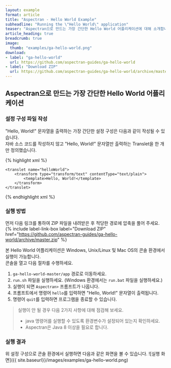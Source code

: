 ```yaml
---
layout: example
format: article
title: "Aspectran - Hello World Example"
subheadline: "Running the \"Hello World\" application"
teaser: "Aspectran으로 만드는 가장 간단한 Hello World 어플리케이션에 대해 소개합니다."
article_heading: true
breadcrumb: true
image:
  thumb: "examples/ga-hello-world.png"
download:
- label: "ga-hello-world"
  url: https://github.com/aspectran-guides/ga-hello-world
- label: "Download ZIP"
  url: https://github.com/aspectran-guides/ga-hello-world/archive/master.zip
---
```


## Aspectran으로 만드는 가장 간단한 Hello World 어플리케이션

### 설정 구성 파일 작성

"Hello, World!" 문자열을 출력하는 가장 간단한 설정 구성은 다음과 같이 작성될 수 있습니다.   
자바 소스 코드를 작성하지 않고 "Hello, World!" 문자열만 출력하는 Translet을 한 개만 정의했습니다.

{% highlight xml %}
<?xml version="1.0" encoding="utf-8"?>
<!DOCTYPE aspectran PUBLIC "-//ASPECTRAN//DTD Aspectran Configuration 2.0//EN"
    "http://aspectran.github.io/dtd/aspectran-2.dtd">

<aspectran>

    <translet name="helloWorld">
        <transform type="transform/text" contentType="text/plain">
            <template>Hello, World!</template>
        </transform>
    </translet>

</aspectran>
{% endhighlight xml %}

### 실행 방법

먼저 다음 링크를 통하여 ZIP 파일을 내려받은 후 적당한 경로에 압축을 풀어 주세요.
{% include label-link-box label="Download ZIP" href="https://github.com/aspectran-guides/ga-hello-world/archive/master.zip" %}

본 Hello World 어플리케이션은 Windows, Unix/Linux 및 Mac OS의 콘솔 환경에서 실행이 가능합니다.  
콘솔을 열고 다음 절차를 수행하세요.

1. `ga-hello-world-master/app` 경로로 이동하세요.
2. `run.sh` 파일을 실행하세요. (Windows 환경에서는 `run.bat` 파일을 실행하세요.)
3. 실행이 되면 `Aspectran>` 프롬프트가 나옵니다.
3. 프롬프트에서 명령어 `hello`를 입력하면 "Hello, World!" 문자열이 출력됩니다.
4. 명령어 `quit`를 입력하면 프로그램을 종료할 수 있습니다.

> 실행이 안 될 경우 다음 2가지 사항에 대해 점검해 보세요.  
> - java 명령어를 실행할 수 있도록 환경변수가 설정되어 있는지 확인하세요.  
> - Aspectran은 Java 8 이상을 필요로 합니다.

### 실행 결과

위 설정 구성으로 콘솔 환경에서 실행하면 다음과 같은 화면을 볼 수 있습니다.
![실행 화면]({{ site.baseurl}}/images/examples/ga-hello-world.png)
